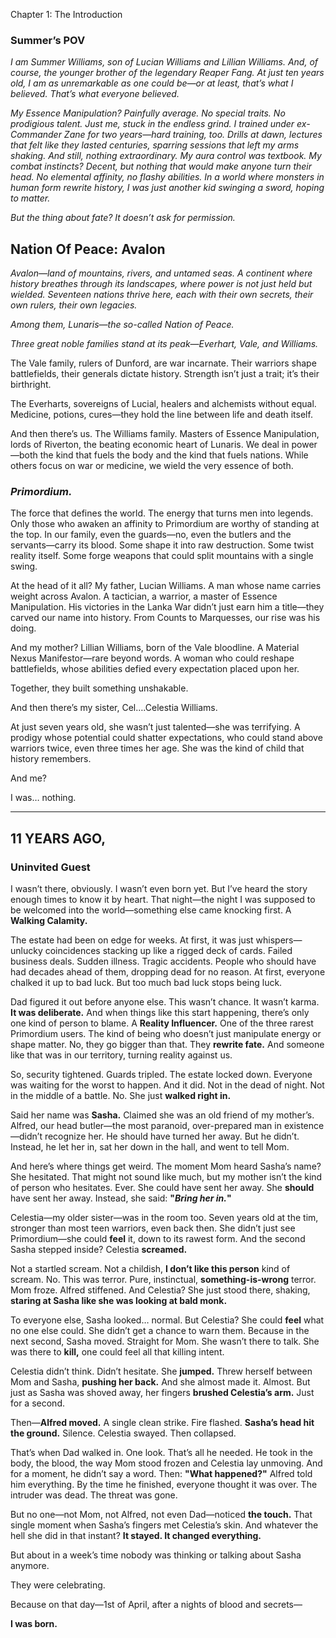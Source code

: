 Chapter 1: The Introduction

### **Summer’s POV**

*I am Summer Williams, son of Lucian Williams and Lillian Williams. And, of course, the younger brother of the legendary Reaper Fang. At just ten years old, I am as unremarkable as one could be—or at least, that’s what I believed. That’s what everyone believed.*

*My Essence Manipulation? Painfully average. No special traits. No prodigious talent. Just me, stuck in the endless grind. I trained under ex-Commander Zane for two years—hard training, too. Drills at dawn, lectures that felt like they lasted centuries, sparring sessions that left my arms shaking. And still, nothing extraordinary. My aura control was textbook. My combat instincts? Decent, but nothing that would make anyone turn their head. No elemental affinity, no flashy abilities. In a world where monsters in human form rewrite history, I was just another kid swinging a sword, hoping to matter.*

*But the thing about fate? It doesn’t ask for permission.* 

## Nation Of Peace: Avalon

*Avalon—land of mountains, rivers, and untamed seas. A continent where history breathes through its landscapes, where power is not just held but wielded. Seventeen nations thrive here, each with their own secrets, their own rulers, their own legacies.*

*Among them, Lunaris—the so-called Nation of Peace.*

*Three great noble families stand at its peak—Everhart, Vale, and Williams.*

The Vale family, rulers of Dunford, are war incarnate. Their warriors shape battlefields, their generals dictate history. Strength isn’t just a trait; it’s their birthright.

The Everharts, sovereigns of Lucial, healers and alchemists without equal. Medicine, potions, cures—they hold the line between life and death itself.

And then there’s us. The Williams family. Masters of Essence Manipulation, lords of Riverton, the beating economic heart of Lunaris. We deal in power—both the kind that fuels the body and the kind that fuels nations. While others focus on war or medicine, we wield the very essence of both.

### ***Primordium.***

The force that defines the world. The energy that turns men into legends. Only those who awaken an affinity to Primordium are worthy of standing at the top. In our family, even the guards—no, even the butlers and the servants—carry its blood. Some shape it into raw destruction. Some twist reality itself. Some forge weapons that could split mountains with a single swing.

At the head of it all? My father, Lucian Williams. A man whose name carries weight across Avalon. A tactician, a warrior, a master of Essence Manipulation. His victories in the Lanka War didn’t just earn him a title—they carved our name into history. From Counts to Marquesses, our rise was his doing.

And my mother? Lillian Williams, born of the Vale bloodline. A Material Nexus Manifestor—rare beyond words. A woman who could reshape battlefields, whose abilities defied every expectation placed upon her.

Together, they built something unshakable.

And then there’s my sister, Cel….Celestia Williams.

At just seven years old, she wasn’t just talented—she was terrifying. A prodigy whose potential could shatter expectations, who could stand above warriors twice, even three times her age. She was the kind of child that history remembers.

And me?

I was… nothing.

---

## **11 YEARS AGO,**

### **Uninvited Guest**

I wasn’t there, obviously. I wasn’t even born yet. But I’ve heard the story enough times to know it by heart. That night—the night I was supposed to be welcomed into the world—something else came knocking first. A **Walking Calamity.**

The estate had been on edge for weeks. At first, it was just whispers—unlucky coincidences stacking up like a rigged deck of cards. Failed business deals. Sudden illness. Tragic accidents. People who should have had decades ahead of them, dropping dead for no reason. At first, everyone chalked it up to bad luck. But too much bad luck stops being luck.

Dad figured it out before anyone else. This wasn’t chance. It wasn’t karma. **It was deliberate.** And when things like this start happening, there’s only one kind of person to blame. A **Reality Influencer.** One of the three rarest Primordium users. The kind of being who doesn’t just manipulate energy or shape matter. No, they go bigger than that. They **rewrite fate.** And someone like that was in our territory, turning reality against us.

So, security tightened. Guards tripled. The estate locked down. Everyone was waiting for the worst to happen. And it did. Not in the dead of night. Not in the middle of a battle. No. She just **walked right in.**

Said her name was **Sasha.** Claimed she was an old friend of my mother’s. Alfred, our head butler—the most paranoid, over-prepared man in existence—didn’t recognize her. He should have turned her away. But he didn’t. Instead, he let her in, sat her down in the hall, and went to tell Mom.

And here’s where things get weird. The moment Mom heard Sasha’s name? She hesitated. That might not sound like much, but my mother isn’t the kind of person who hesitates. Ever. She could have sent her away. She **should** have sent her away. Instead, she said: **"*Bring her in.*"**

Celestia—my older sister—was in the room too. Seven years old at the tim, stronger than most teen warriors, even back then. She didn’t just see Primordium—she could **feel** it, down to its rawest form. And the second Sasha stepped inside? Celestia **screamed.**

Not a startled scream. Not a childish, **I don’t like this person** kind of scream. No. This was terror. Pure, instinctual, **something-is-wrong** terror. Mom froze. Alfred stiffened. And Celestia? She just stood there, shaking, **staring at Sasha like she was looking at bald monk.**

To everyone else, Sasha looked… normal. But Celestia? She could **feel** what no one else could. She didn’t get a chance to warn them. Because in the next second, Sasha moved. Straight for Mom. She wasn’t there to talk. She was there to **kill,** one could feel all that killing intent.

Celestia didn’t think. Didn’t hesitate. She **jumped.** Threw herself between Mom and Sasha, **pushing her back.** And she almost made it. Almost. But just as Sasha was shoved away, her fingers **brushed Celestia’s arm.** Just for a second. 

Then—**Alfred moved.** A single clean strike. Fire flashed. **Sasha’s head hit the ground.** Silence. Celestia swayed. Then collapsed.

That’s when Dad walked in. One look. That’s all he needed. He took in the body, the blood, the way Mom stood frozen and Celestia lay unmoving. And for a moment, he didn’t say a word. Then: **"What happened?"** Alfred told him everything. By the time he finished, everyone thought it was over. The intruder was dead. The threat was gone.

But no one—not Mom, not Alfred, not even Dad—noticed **the touch.** That single moment when Sasha’s fingers met Celestia’s skin. And whatever the hell she did in that instant? **It stayed. It changed everything.**

But about in a week’s time nobody was thinking or talking about Sasha anymore. 

They were celebrating.

Because on that day—1st of April, after a nights of blood and secrets—

**I was born.**
